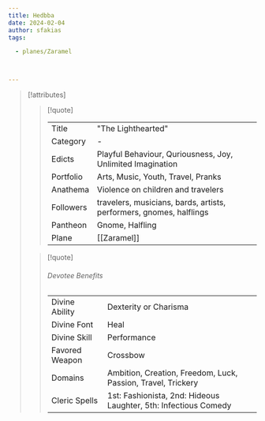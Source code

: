 ```yaml
---
title: Hedbba
date: 2024-02-04
author: sfakias
tags:

  - planes/Zaramel



---
```

> [!attributes]
> 
> > [!quote]
> >
> > | | |
> > | --- | --- |
> > | Title | "The Lighthearted" |
> > | Category | - |
> > | Edicts | Playful Behaviour, Quriousness, Joy, Unlimited Imagination |
> > | Portfolio | Arts, Music, Youth, Travel, Pranks |
> > | Anathema | Violence on children and travelers |
> > | Followers | travelers, musicians, bards, artists, performers, gnomes, halflings |
> > | Pantheon | Gnome, Halfling |
> > | Plane | [[Zaramel]] |
>
> > [!quote]
> > 
> > ###### Devotee Benefits
> > | | |
> > | --- | --- |
> > | Divine Ability | Dexterity or Charisma |
> > | Divine Font | Heal |
> > | Divine Skill | Performance |
> > | Favored Weapon | Crossbow |
> > | Domains | Ambition, Creation, Freedom, Luck, Passion, Travel, Trickery |
> > | Cleric Spells | 1st: Fashionista, 2nd: Hideous Laughter, 5th: Infectious Comedy |
